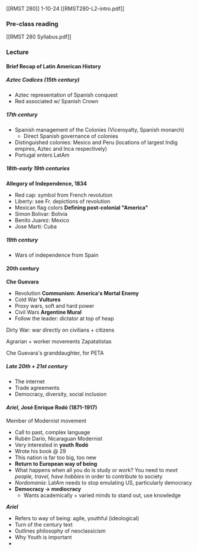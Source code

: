 [[RMST 280]]
1-10-24
[[RMST280-L2-intro.pdf]]

### Pre-class reading
[[RMST 280 Syllabus.pdf]]
### Lecture
#### Brief Recap of Latin American History
##### **Aztec Codices (15th century)**
- Aztec representation of Spanish conquest
- Red associated w/ Spanish Crown
##### **17th century**
- Spanish management of the Colonies (Viceroyalty, Spanish monarch)
	- Direct Spanish governance of colonies
- Distinguished colonies: Mexico and Peru (locations of largest Indig empires, Aztec and Inca respectively)
- Portugal enters LatAm
##### 18th-early 19th centuries
**Allegory of Independence, 1834**
- Red cap: symbol from French revolution
- Liberty: see Fr. depictions of revolution
- Mexican flag colors
**Defining post-colonial "America"**
- Simon Bolivar: Bolivia 
- Benito Juarez: Mexico
- Jose Marti: Cuba
##### 19th century 
- Wars of independence from Spain 

#### 20th century
**Che Guevara**
- Revolution
**Communism: America's Mortal Enemy**
- Cold War 
**Vultures**
- Proxy wars, soft and hard power
- Civil Wars
**Argentine Mural**
- Follow the leader: dictator at top of heap 

Dirty War: war directly on civilians + citizens

Agrarian + worker movements
Zapatatistas

Che Guevara's granddaughter, for PETA

##### Late 20th + 21st century 
- The internet
- Trade agreements
- Democracy, diversity, social inclusion

#### *Ariel*, José Enrique Rodó (1871-1917)
Member of Modernist movement 
- Call to past, complex language
- Rubén Darío, Nicaraguan Modernist
- Very interested in **youth**
**Rodó**
- Wrote his book @ 29
- This nation is far too big, too new 
- **Return to European way of being**
- What happens when all you do is study or work? You need to *meet people, travel, have hobbies* in order to contribute to society
- *Nordomanía*: LatAm needs to stop emulating US, particularly democracy 
- **Democracy → mediocracy** 
	- Wants academically + varied minds to stand out, use knowledge

***Ariel*** 
- Refers to way of being: agile, youthful (ideological)
- Turn of the century text
- Outlines philosophy of neoclassicism
- Why Youth is important
- 

